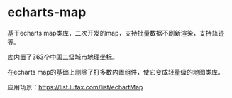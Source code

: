 echarts-map
===========

基于echarts map类库，二次开发的map，支持批量数据不刷新渲染，支持轨迹等。

库内置了363个中国二级城市地理坐标。

在echarts map的基础上删除了打多数内置组件，使它变成轻量级的地图类库。

应用场景：https://list.lufax.com/list/echartMap
